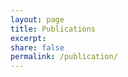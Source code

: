 ```yaml
---
layout: page
title: Publications
excerpt:
share: false
permalink: /publication/
---
```


<script src="https://bibbase.org/show?bib=https%3A%2F%2Fhyeereee.github.io%2Frosenzweiglab%2Freferences.bib&authorfirst=1&sort=-year&jsonp=1"></script>
